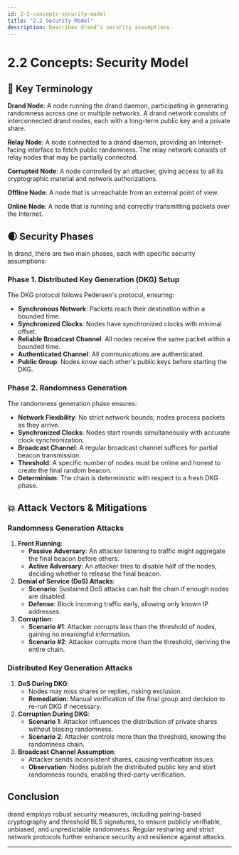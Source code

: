 ```yaml
---
id: 2-2-concepts-security-model
title: "2.2 Security Model"
description: Describes drand’s security assumptions.
---
```

# 2.2 Concepts: Security Model

## 📕 Key Terminology

**Drand Node**: A node running the drand daemon, participating in generating randomness across one or multiple networks. A drand network consists of interconnected drand nodes, each with a long-term public key and a private share.

**Relay Node**: A node connected to a drand daemon, providing an Internet-facing interface to fetch public randomness. The relay network consists of relay nodes that may be partially connected.

**Corrupted Node**: A node controlled by an attacker, giving access to all its cryptographic material and network authorizations.

**Offline Node**: A node that is unreachable from an external point of view.

**Online Node**: A node that is running and correctly transmitting packets over the Internet.

## 🌒 Security Phases

In drand, there are two main phases, each with specific security assumptions:

### Phase 1. Distributed Key Generation (DKG) Setup

The DKG protocol follows Pedersen's protocol, ensuring:

- **Synchronous Network**: Packets reach their destination within a bounded time.
- **Synchronized Clocks**: Nodes have synchronized clocks with minimal offset.
- **Reliable Broadcast Channel**: All nodes receive the same packet within a bounded time.
- **Authenticated Channel**: All communications are authenticated.
- **Public Group**: Nodes know each other's public keys before starting the DKG.

### Phase 2. Randomness Generation

The randomness generation phase ensures:

- **Network Flexibility**: No strict network bounds; nodes process packets as they arrive.
- **Synchronized Clocks**: Nodes start rounds simultaneously with accurate clock synchronization.
- **Broadcast Channel**: A regular broadcast channel suffices for partial beacon transmission.
- **Threshold**: A specific number of nodes must be online and honest to create the final random beacon.
- **Determinism**: The chain is deterministic with respect to a fresh DKG phase.

## 💥 Attack Vectors & Mitigations

### Randomness Generation Attacks

1. **Front Running**:
    - **Passive Adversary**: An attacker listening to traffic might aggregate the final beacon before others.
    - **Active Adversary**: An attacker tries to disable half of the nodes, deciding whether to release the final beacon.
2. **Denial of Service (DoS) Attacks**:
    - **Scenario**: Sustained DoS attacks can halt the chain if enough nodes are disabled.
    - **Defense**: Block incoming traffic early, allowing only known IP addresses.
3. **Corruption**:
    - **Scenario #1**: Attacker corrupts less than the threshold of nodes, gaining no meaningful information.
    - **Scenario #2**: Attacker corrupts more than the threshold, deriving the entire chain.

### Distributed Key Generation Attacks

1. **DoS During DKG**:
    - Nodes may miss shares or replies, risking exclusion.
    - **Remediation**: Manual verification of the final group and decision to re-run DKG if necessary.
2. **Corruption During DKG**:
    - **Scenario 1**: Attacker influences the distribution of private shares without biasing randomness.
    - **Scenario 2**: Attacker controls more than the threshold, knowing the randomness chain.
3. **Broadcast Channel Assumption**:
    - Attacker sends inconsistent shares, causing verification issues.
    - **Observation**: Nodes publish the distributed public key and start randomness rounds, enabling third-party verification.

## Conclusion

drand employs robust security measures, including pairing-based cryptography and threshold BLS signatures, to ensure publicly verifiable, unbiased, and unpredictable randomness. Regular resharing and strict network protocols further enhance security and resilience against attacks.

---
